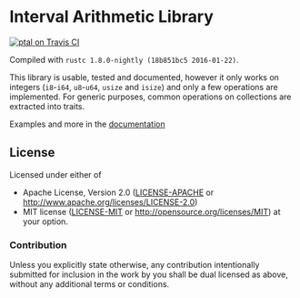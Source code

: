 Interval Arithmetic Library
===========================

[![ptal on Travis CI][travis-image]][travis]

[travis-image]: https://travis-ci.org/ptal/rust-interval.png
[travis]: https://travis-ci.org/ptal/rust-interval

Compiled with `rustc 1.8.0-nightly (18b851bc5 2016-01-22)`.

This library is usable, tested and documented, however it only works on integers (`i8`-`i64`, `u8`-`u64`, `usize` and `isize`) and only a few operations are implemented. For generic purposes, common operations on collections are extracted into traits.

Examples and more in the [documentation](http://hyc.io/intervallum)

## License

Licensed under either of
 * Apache License, Version 2.0 ([LICENSE-APACHE](LICENSE-APACHE) or http://www.apache.org/licenses/LICENSE-2.0)
 * MIT license ([LICENSE-MIT](LICENSE-MIT) or http://opensource.org/licenses/MIT)
at your option.

### Contribution

Unless you explicitly state otherwise, any contribution intentionally submitted
for inclusion in the work by you shall be dual licensed as above, without any
additional terms or conditions.
